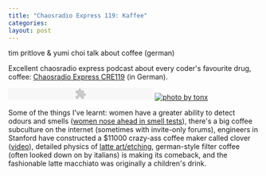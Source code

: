 ```yaml
--- 
title: "Chaosradio Express 119: Kaffee"
categories: 
layout: post
---
```


tim pritlove & yumi choi talk about coffee (german)

Excellent chaosradio express podcast about every coder's favourite drug, coffee:
[Chaosradio Express CRE119](http://chaosradio.ccc.de/cre119.html) (in German).

<object type="application/x-shockwave-flash" data="/player/player.swf" width="290" height="24">
  <param name="movie" value="/player/player.swf" />
  <param name="FlashVars" value="soundFile=http://chaosradio.ccc.de/archive/chaosradio_express_119.mp3">
  <param name="quality" value="high" />
  <param name="menu" value="true" />
  <param name="wmode" value="transparent" />
</object>

<a href="http://www.flickr.com/photos/tonx/296897654/in/set-48921/">
  <img src="http://farm1.static.flickr.com/100/296897654_afad89623e_m.jpg" alt="photo by tonx" class="left-img"/>
</a>

Some of the things I've learnt: women have a greater ability to detect odours
and smells ([women nose ahead in smell
tests](http://news.bbc.co.uk/1/hi/health/1796447.stm)), there's a big coffee
subculture on the internet (sometimes with invite-only forums), engineers in
Stanford have constructed a $11000 crazy-ass coffee maker called clover
([video](http://www.youtube.com/watch?v=ntbVGGMu_Ac)), detailed physics of
[latte art/etching](http://www.flickr.com/photos/tonx/sets/48921/),
german-style filter coffee (often looked down on by italians) is making its
comeback, and the fashionable latte macchiato was originally a children's
drink.
